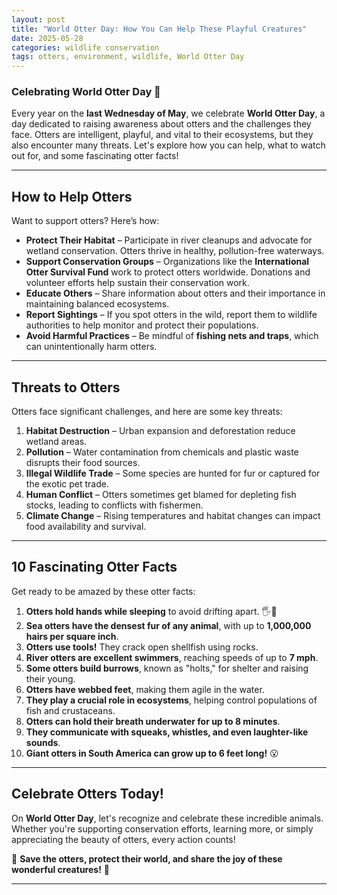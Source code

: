 ```yaml
---
layout: post
title: "World Otter Day: How You Can Help These Playful Creatures"
date: 2025-05-28
categories: wildlife conservation
tags: otters, environment, wildlife, World Otter Day
---
```


### Celebrating World Otter Day 🦦
Every year on the **last Wednesday of May**, we celebrate **World Otter Day**, a day dedicated to raising awareness about otters and the challenges they face. Otters are intelligent, playful, and vital to their ecosystems, but they also encounter many threats. Let's explore how you can help, what to watch out for, and some fascinating otter facts!

---

## **How to Help Otters**
Want to support otters? Here’s how:

- **Protect Their Habitat** – Participate in river cleanups and advocate for wetland conservation. Otters thrive in healthy, pollution-free waterways.
- **Support Conservation Groups** – Organizations like the **International Otter Survival Fund** work to protect otters worldwide. Donations and volunteer efforts help sustain their conservation work.
- **Educate Others** – Share information about otters and their importance in maintaining balanced ecosystems.
- **Report Sightings** – If you spot otters in the wild, report them to wildlife authorities to help monitor and protect their populations.
- **Avoid Harmful Practices** – Be mindful of **fishing nets and traps**, which can unintentionally harm otters.

---

## **Threats to Otters**
Otters face significant challenges, and here are some key threats:

1. **Habitat Destruction** – Urban expansion and deforestation reduce wetland areas.
2. **Pollution** – Water contamination from chemicals and plastic waste disrupts their food sources.
3. **Illegal Wildlife Trade** – Some species are hunted for fur or captured for the exotic pet trade.
4. **Human Conflict** – Otters sometimes get blamed for depleting fish stocks, leading to conflicts with fishermen.
5. **Climate Change** – Rising temperatures and habitat changes can impact food availability and survival.

---

## **10 Fascinating Otter Facts**
Get ready to be amazed by these otter facts:

1. **Otters hold hands while sleeping** to avoid drifting apart. 🖐️🦦
2. **Sea otters have the densest fur of any animal**, with up to **1,000,000 hairs per square inch**.
3. **Otters use tools!** They crack open shellfish using rocks.
4. **River otters are excellent swimmers**, reaching speeds of up to **7 mph**.
5. **Some otters build burrows**, known as "holts," for shelter and raising their young.
6. **Otters have webbed feet**, making them agile in the water.
7. **They play a crucial role in ecosystems**, helping control populations of fish and crustaceans.
8. **Otters can hold their breath underwater for up to 8 minutes**.
9. **They communicate with squeaks, whistles, and even laughter-like sounds**.
10. **Giant otters in South America can grow up to 6 feet long!** 😮

---

## **Celebrate Otters Today!**
On **World Otter Day**, let's recognize and celebrate these incredible animals. Whether you're supporting conservation efforts, learning more, or simply appreciating the beauty of otters, every action counts!

🦦 **Save the otters, protect their world, and share the joy of these wonderful creatures!** 🦦

---
